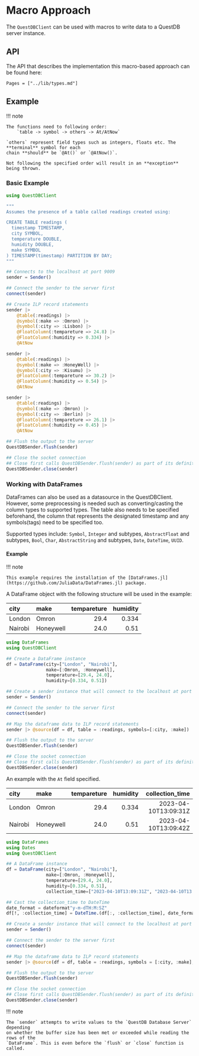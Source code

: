 # Macro Approach

The `QuestDBClient` can be used with macros to write data to a QuestDB server instance.

## API

The API that describes the implementation this macro-based approach can be found here:

```@contents
Pages = ["../lib/types.md"]
```

## Example

!!! note 

    The functions need to following order:
        `table -> symbol -> others -> At/AtNow`
    
    `others` represent field types such as integers, floats etc. The **terminal** symbol for each
    chain **should** be `@At()` or `@AtNow()`. 

    Not following the specified order will result in an **exception** being thrown.

### Basic Example 

````julia
using QuestDBClient

"""
Assumes the presence of a table called readings created using:

CREATE TABLE readings (
  timestamp TIMESTAMP,
  city SYMBOL,
  temperature DOUBLE,
  humidity DOUBLE,
  make SYMBOL
) TIMESTAMP(timestamp) PARTITION BY DAY;
"""

## Connects to the localhost at port 9009
sender = Sender()

## Connect the sender to the server first
connect(sender)

## Create ILP record statements
sender |>
    @table(:readings) |>
    @symbol(:make => :Omron) |>
    @symbol(:city => :Lisbon) |>
    @FloatColumn(:tempareture => 24.8) |>
    @FloatColumn(:humidity => 0.334) |>
    @AtNow

sender |>
    @table(:readings) |>
    @symbol(:make => :HoneyWell) |>
    @symbol(:city => :Kisumu) |>
    @FloatColumn(:tempareture => 30.2) |>
    @FloatColumn(:humidity => 0.54) |>
    @AtNow

sender |>
    @table(:readings) |>
    @symbol(:make => :Omron) |>
    @symbol(:city => :Berlin) |>
    @FloatColumn(:tempareture => 26.1) |>
    @FloatColumn(:humidity => 0.45) |>
    @AtNow

## Flush the output to the server
QuestDBSender.flush(sender)

## Close the socket connection
## Close first calls QuestDBSender.flush(sender) as part of its definition
QuestDBSender.close(sender)
````

### Working with DataFrames

DataFrames can also be used as a datasource in the QuestDBClient. However, some preprocessing
is needed such as converting/casting the column types to supported types. The table also needs to be specified
beforehand, the column that represents the designated timestamp and any symbols(tags) need to be specified too.

Supported types include: `Symbol`, `Integer` and subtypes, `AbstractFloat` and subtypes, `Bool`, `Char`, `AbstractString` and subtypes,
        `Date`, `DateTime`, `UUID`.


#### Example

!!! note

    This example requires the installation of the [DataFrames.jl](https://github.com/JuliaData/DataFrames.jl) package.

A DataFrame object with the following structure will be used in the example:

| city       | make       | tempareture  |   humidity  |
|:-----------|:-----------|-------------:|------------:|
| London     | Omron      |  29.4        |    0.334    |
| Nairobi    | Honeywell  |  24.0        |    0.51     |



````julia
using DataFrames
using QuestDBClient

## Create a DataFrame instance
df = DataFrame(city=["London", "Nairobi"], 
               make=[:Omron, :Honeywell], 
               temperature=[29.4, 24.0], 
               humidity=[0.334, 0.51])

## Create a sender instance that will connect to the localhost at port 9009
sender = Sender()

## Connect the sender to the server first
connect(sender)

## Map the dataframe data to ILP record statements
sender |> @source(df = df, table = :readings, symbols=[:city, :make])

## Flush the output to the server
QuestDBSender.flush(sender)

## Close the socket connection
## Close first calls QuestDBSender.flush(sender) as part of its definition
QuestDBSender.close(sender)
````

An example with the `At` field specified.

| city       | make       | tempareture  |   humidity  | collection_time          |
|:-----------|:-----------|-------------:|------------:|-------------------------:
| London     | Omron      |  29.4        |    0.334    | 2023-04-10T13:09:31Z     |
| Nairobi    | Honeywell  |  24.0        |    0.51     | 2023-04-10T13:09:42Z     |


````julia
using DataFrames
using Dates
using QuestDBClient

## A DataFrame instance
df = DataFrame(city=["London", "Nairobi"], 
               make=[:Omron, :Honeywell], 
               temperature=[29.4, 24.0], 
               humidity=[0.334, 0.51], 
               collection_time=["2023-04-10T13:09:31Z", "2023-04-10T13:09:42Z"])

## Cast the collection_time to DateTime
date_format = dateformat"y-m-dTH:M:SZ"
df[!, :collection_time] = DateTime.(df[:, :collection_time], date_format)

## Create a sender instance that will connect to the localhost at port 9009
sender = Sender()

## Connect the sender to the server first
connect(sender)

## Map the dataframe data to ILP record statements
sender |> @source(df = df, table = :readings, symbols = [:city, :make], at = :collection_time)

## Flush the output to the server
QuestDBSender.flush(sender)

## Close the socket connection
## Close first calls QuestDBSender.flush(sender) as part of its definition
QuestDBSender.close(sender)
````

!!! note

    The `sender` attempts to write values to the `QuestDB Database Server` depending
    on whether the buffer size has been met or exceeded while reading the rows of the 
    `DataFrame`. This is even before the `flush` or `close` function is called.